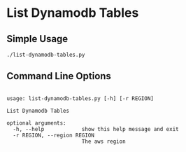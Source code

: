 List Dynamodb Tables
=========

## Simple Usage

```
./list-dynamodb-tables.py
```

## Command Line Options

```

usage: list-dynamodb-tables.py [-h] [-r REGION]

List Dynamodb Tables

optional arguments:
  -h, --help            show this help message and exit
  -r REGION, --region REGION
                        The aws region

```
